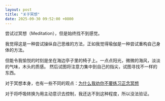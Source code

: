 ```yaml
---
layout: post
title: "关于冥想"
date: 2025-09-30 09:52:00 +0800
---
```


尝试过冥想（Meditation），但是始终找不到感觉。

我觉得这是一种尝试操纵自己思维的方法，正如我觉得瑜伽是一种尝试重构自己身体的方法。

但能令我愉悦的时刻是坐在海边亭子里的椅子上。一点点阳光，微微的海风，淡淡的气味，木头的质感。
然后试图将注意力集中到自己的指尖，试图寻找不一样的东西。

对于冥想本身，也有一些不同的观点：[为什么我劝你不要练习正念冥想](https://sspai.com/post/101205)

对于将呼吸转换为用主动意识去控制，我还达不到这种程度，所以没法验证。
